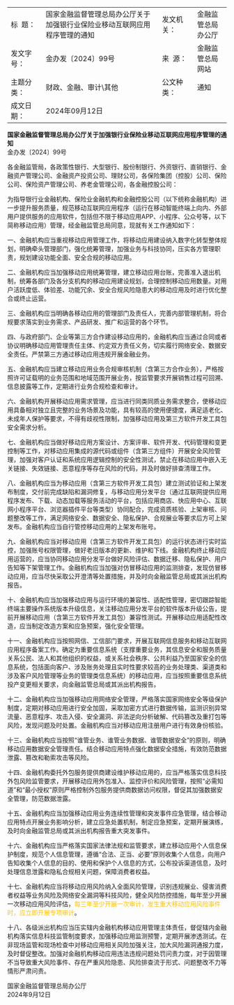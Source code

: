 |       |                                       |       |           |
| ----- | ------------------------------------- | ----- | --------- |
| 标  题： | 国家金融监督管理总局办公厅关于加强银行业保险业移动互联网应用程序管理的通知 | 发文机关： | 金融监管总局办公厅 |
| 发文字号： | 金办发〔2024〕99号                          | 来  源： | 金融监管总局网站  |
| 主题分类： | 财政、金融、审计\其他                           | 公文种类： | 通知        |
| 成文日期： | 2024年09月12日                           |       |           |

**国家金融监督管理总局办公厅关于加强银行业保险业移动互联网应用程序管理的通知**  
金办发〔2024〕99号

各金融监管局，各政策性银行、大型银行、股份制银行、外资银行、直销银行、金融资产管理公司、金融资产投资公司、理财公司，各保险集团（控股）公司、保险公司、保险资产管理公司、养老金管理公司，各金融控股公司：

为指导银行业金融机构、保险业金融机构和金融控股公司（以下统称金融机构）进一步提升服务质量，规范移动互联网应用程序（运行在移动智能终端上向内、外部用户提供服务的应用软件，包括但不限于移动应用APP、小程序、公众号等，以下简称移动应用）管理，经金融监管总局同意，现就有关工作通知如下：

一、金融机构应当重视移动应用管理工作，将移动应用建设纳入数字化转型整体规划，明确牵头管理部门，强化统筹管理，加强业务与科技协同，压实各方管理职责，规划建设功能全面、安全合规的移动应用。

二、金融机构应当加强移动应用统筹管理，建立移动应用台账，完善准入退出机制，统筹各部门及各分支机构的移动应用建设规划，合理控制移动应用数量。对用户活跃度低、体验差、功能冗余、安全合规风险隐患大的移动应用及时进行优化整合或终止运营。

三、金融机构应当明确各移动应用的管理部门及责任人，完善内部管理机制，将合规要求落实到业务需求、产品研发、推广和运营的各个环节。

四、与政府部门、企业等第三方合作建设移动应用的，金融机构应当通过合同或者协议明确移动应用管理责任主体、约定双方责任义务，切实履行网络安全、数据安全责任。严禁第三方通过移动应用违规开展金融业务。

五、金融机构应当建立移动应用业务合规审核机制（含第三方合作业务），严格按照许可证载明的业务范围和地域范围开展业务，按监管要求开展销售过程可回溯、信息披露等工作，定期进行业务合规检查和审计。

六、金融机构开展移动应用需求管理，应当进行同类同质业务需求整合，使移动应用具备相对独立且完整的业务场景及功能，具有较高的使用便捷度，满足适老化、未成年人保护等要求，不得有歧视性限制，加强移动应用及第三方软件开发工具包安全需求分析。

七、金融机构应当做好移动应用方案设计、方案评审、软件开发、代码管理和变更控制等工作，对移动应用集成的源代码或组件（含第三方组件）开展安全风险管理，加强对客户认证和系统应用逻辑控制的安全性测试，禁止在移动应用中嵌入无关链接、失效链接、恶意程序等存在风险的代码，并及时做好排查清理工作。

八、金融机构应当为移动应用（含第三方软件开发工具包）建立测试验证和上架发布制度，交付前完成缺陷和漏洞修复，与移动应用分发平台（通过互联网提供应用程序发布、下载、动态加载等服务活动的平台，包括应用商店、快应用中心、互联网小程序平台、浏览器插件平台等类型）协同配合，完成资质核验、上架审核、问题整改等工作，满足网络安全、数据安全、隐私保护、合规展业等要求后方可上架发布。金融机构应当自行管控移动应用的上架发布账号。

九、金融机构应当对移动应用（含第三方软件开发工具包）的运行状态进行实时监控，加强账号权限管理，做好老旧版本的更新、维护和下线。金融机构终止移动应用运营的，应当协同移动应用分发平台做好风险评估、数据迁移、隐私保护、用户告知等下架管理工作。金融机构应当加强对仿冒移动应用的监测排查，发现仿冒移动应用，应当尽快采取公开澄清等处置措施，并及时向金融监管总局或其派出机构报告。

十、金融机构应当加强移动应用与运行环境的兼容性、适配性管理，密切跟踪智能终端主要操作系统版本升级信息，关注移动应用分发平台的软件版本升级公告，提前开展移动应用（含第三方软件开发工具包）兼容性测试。开展移动应用适配性改造，应当制定改造方案和应急预案，强化安全管理。

十一、金融机构应当按照网信、工信部门要求，开展互联网信息服务和移动互联网应用程序备案工作。确定为重要信息系统（支撑重要业务，其信息安全和服务质量关系公民、法人和其他组织的权益，或关系社会秩序、公共利益乃至国家安全的信息系统，包括面向客户、涉及账务处理且实时性要求较高的业务处理类、渠道类和涉及客户风险管理等业务的管理类信息系统）的移动应用，应当按照重要信息系统投产变更相关要求，向金融监管总局或其派出机构报告。

十二、金融机构应当加强移动应用网络安全管理，严格落实国家网络安全等级保护制度，定期对移动应用进行安全加固，采取加密方式进行数据传输，监测识别异常流量、恶意程序、攻击入侵、安全漏洞、非法逆向分析破解、代码篡改及重打包等风险，发现问题及时处置。金融机构应当对移动应用注册用户进行有效身份核验。

十三、金融机构应当按照“谁管业务、谁管业务数据、谁管数据安全”的原则，明确移动应用数据安全管理责任。结合移动应用特点强化数据安全措施，有效防范数据泄露、篡改和勒索攻击等风险。

十四、金融机构委托外包服务提供商建设维护移动应用的，应当严格落实信息科技外包风险监管要求，开展移动应用外包准入、监控评价和风险管理，按照“必需知道”和“最小授权”原则严格控制外包服务提供商数据访问权限，督促其加强数据安全管理，防范数据泄露。

十五、金融机构应当加强移动应用业务连续性管理和突发事件应急管理，结合移动应用特点开展业务影响分析，建立应急处置机制，制定应急预案，定期开展演练，及时向金融监管总局或其派出机构报告重大突发事件。

十六、金融机构应当严格落实国家法律法规和监管要求，建立移动应用个人信息保护制度，规范个人信息管理，遵循“合法、正当、必要”原则收集个人信息，向用户告知收集个人信息的目的、使用和保护个人信息的方式，公布投诉渠道信息，及时处理信息泄露和隐私合规相关问题，保障消费者权益。

十七、金融机构应当将移动应用风险纳入全面风险管理，识别违规展业、侵害消费者权益等业务风险及网络安全漏洞等科技风险，健全风险防控措施，每年至少开展一次移动应用风险评估，<font color="#ffc000">每三年至少开展一次审计，发生重大移动应用风险事件时，应立即开展专项审计</font>。

十八、各级派出机构应当压实辖内金融机构移动应用管理主体责任，督促辖内金融机构落实信息科技监管制度要求，加强移动应用监测预警，定期开展渗透测试。在非现场监管和现场检查中对移动应用相关风险加强关注，加大风险漏洞通报力度，及时督促整改。加强对金融机构移动应用违法违规问题处罚问责力度，对于因管理不当导致重大风险事件、存在严重风险隐患、风险排查流于形式、问题整改不力等情形严肃问责。

国家金融监督管理总局办公厅  
2024年9月12日